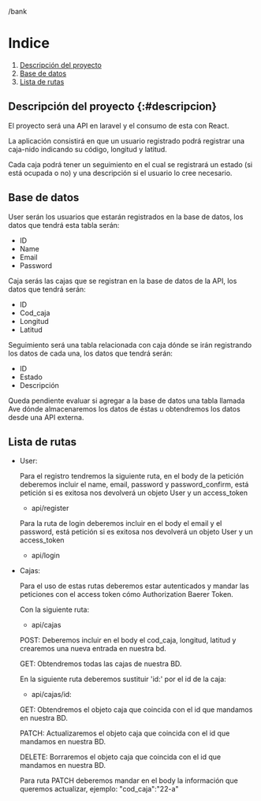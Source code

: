 /bank

# Indice

1. [Descripción del proyecto](#descripcion)
2. [Base de datos]()
3. [Lista de rutas]()

## Descripción del proyecto {:#descripcion}

El proyecto será una API en laravel y el consumo de esta con React.

La aplicación consistirá en que un usuario registrado podrá registrar una caja-nido indicando su código, longitud y latitud.

Cada caja podrá tener un seguimiento en el cual se registrará un estado (si está ocupada o no) y una descripción si el usuario lo cree necesario.

## Base de datos

User serán los usuarios que estarán registrados en la base de datos, los datos que tendrá esta tabla serán:

- ID
- Name
- Email
- Password

Caja serás las cajas que se registran en la base de datos de la API, los datos que tendrá serán:

- ID
- Cod_caja
- Longitud
- Latitud

Seguimiento será una tabla relacionada con caja dónde se irán registrando los datos de cada una, los datos que tendrá serán:

- ID
- Estado
- Descripción

Queda pendiente evaluar si agregar a la base de datos una tabla llamada Ave dónde almacenaremos los datos de éstas u obtendremos los datos desde una API externa.

## Lista de rutas

- User:

    Para el registro tendremos la siguiente ruta, en el body de la petición deberemos incluir el name, email, password y password_confirm, está petición si es exitosa nos devolverá un objeto User y un access_token

    - api/register

    Para la ruta de login deberemos incluir en el body el email y el password, está petición si es exitosa nos devolverá un objeto User y un access_token

    - api/login
- Cajas:

    Para el uso de estas rutas deberemos estar autenticados y mandar las peticiones con el access token cómo Authorization Baerer Token.

    Con la siguiente ruta:

    - api/cajas

    POST: Deberemos incluir en el body el cod_caja, longitud, latitud y crearemos una nueva entrada en nuestra bd.

    GET: Obtendremos todas las cajas de nuestra BD.

    En la siguiente ruta deberemos sustituir 'id:' por el id de la caja:

    - api/cajas/id:

    GET: Obtendremos el objeto caja que coincida con el id que mandamos en nuestra BD.

    PATCH: Actualizaremos el objeto caja que coincida con el id que mandamos en nuestra BD.

    DELETE: Borraremos el objeto caja que coincida con el id que mandamos en nuestra BD.

    Para ruta PATCH deberemos mandar en el body la información que queremos actualizar, ejemplo: "cod_caja":"22-a"